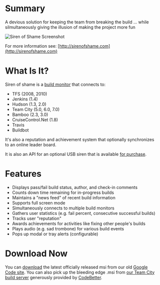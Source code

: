Summary
======

A devious solution for keeping the team from breaking the build ... while silmultaneously giving the illusion of making the project more fun

![Siren of Shame Screenshot](http://3.bp.blogspot.com/-IffqMxeHNMk/UF4rRlU7mvI/AAAAAAAACRM/thNpqfG4djg/s1600/MainScreen.png)

For more information see: [http://sirenofshame.com](http://sirenofshame.com)

What Is It?
======

Siren of shame is a [build monitor](http://sirenofshame.com/BuildMonitor) that connects to:

* TFS (2008, 2010)
* Jenkins (1.4)
* Hudson (1.3, 2.0)
* Team City (5.0, 6.0, 7.0)
* Bamboo (2.3, 3.0)
* CruiseControl.Net (1.8)
* Travis
* Buildbot

It's also a reputation and achievement system that optionally synchronizes to an online leader board.

It is also an API for an optional USB siren that is available [for purchase](http://sirenofshame.com/BuyNow).

Features
======

* Displays pass/fail build status, author, and check-in comments
* Counts down time remaining for in-progress builds
* Maintains a "news feed" of recent build information
* Supports full screen mode
* Simultaneously connects to multiple build monitors
* Gathers user statistics (e.g. fail percent, consecutive successful builds)
* Tracks user "reputation"
* Awards achievements for activities like fixing other people's builds
* Plays audio (e.g. sad trombone) for various build events
* Pops up modal or tray alerts (configurable)

Download Now
======

You can [download](http://code.google.com/p/siren-of-shame/downloads/list) the latest officially released msi from our old [Google Code site](http://code.google.com/p/siren-of-shame/downloads/list).  You can also pick up the bleeding edge .msi from [our Team City build server](http://teamcity.codebetter.com/project.html?projectId=project267) generously provided by [CodeBetter](http://codebetter.com).
